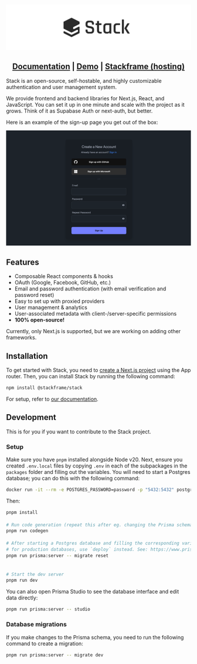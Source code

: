 ![Stack Logo](/assets/logo.png)

<h2 align="center">
    <a href="https://docs.stackframe.co">Documentation</a>
    | <a href="https://stackframe-demo.vercel.app/">Demo</a>
    | <a href="https://stackframe.co/">Stackframe (hosting)</a>
</h4>

Stack is an open-source, self-hostable, and highly customizable authentication and user management system.

We provide frontend and backend libraries for Next.js, React, and JavaScript. You can set it up in one minute and scale with the project as it grows. Think of it as Supabase Auth or next-auth, but better.

Here is an example of the sign-up page you get out of the box:

![Stack Sign Up Page](/assets/signup-page.png)

## Features

- Composable React components & hooks
- OAuth (Google, Facebook, GitHub, etc.)
- Email and password authentication (with email verification and password reset)
- Easy to set up with proxied providers
- User management & analytics
- User-associated metadata with client-/server-specific permissions
- **100% open-source!**

Currently, only Next.js is supported, but we are working on adding other frameworks.

## Installation

To get started with Stack, you need to [create a Next.js project](https://nextjs.org/docs/getting-started/installation) using the App router. Then, you can install Stack by running the following command:

```bash
npm install @stackframe/stack
```

For setup, refer to [our documentation](https://docs.stackframe.co).

## Development

This is for you if you want to contribute to the Stack project.

### Setup

Make sure you have `pnpm` installed alongside Node v20. Next, ensure you created `.env.local` files by copying `.env` in each of the subpackages in the `packages` folder and filling out the variables. You will need to start a Postgres database; you can do this with the following command:

```sh
docker run -it --rm -e POSTGRES_PASSWORD=password -p "5432:5432" postgres
```

Then:

```sh
pnpm install

# Run code generation (repeat this after eg. changing the Prisma schema)
pnpm run codegen

# After starting a Postgres database and filling the corresponding variables in .env.local, push the schema to the database:
# for production databases, use `deploy` instead. See: https://www.prisma.io/docs/orm/prisma-migrate/understanding-prisma-migrate/mental-model#prisma-migrate-in-a-staging-and-production-environment
pnpm run prisma:server -- migrate reset


# Start the dev server
pnpm run dev
```

You can also open Prisma Studio to see the database interface and edit data directly:

```sh
pnpm run prisma:server -- studio
```

### Database migrations

If you make changes to the Prisma schema, you need to run the following command to create a migration:

```sh
pnpm run prisma:server -- migrate dev
```
